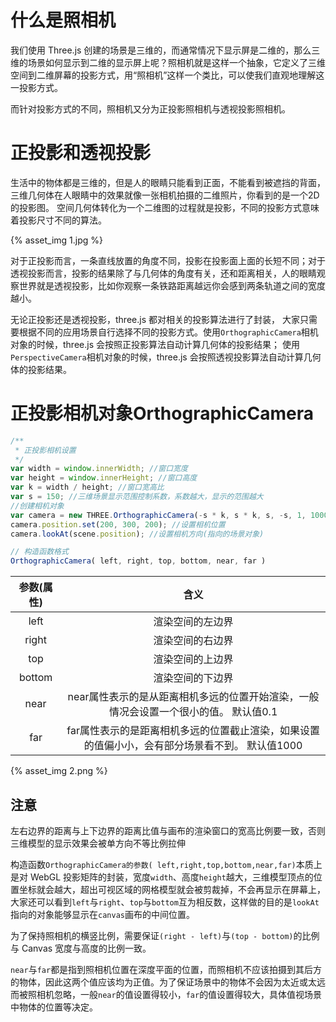 



# 什么是照相机
我们使用 Three.js 创建的场景是三维的，而通常情况下显示屏是二维的，那么三维的场景如何显示到二维的显示屏上呢？照相机就是这样一个抽象，它定义了三维空间到二维屏幕的投影方式，用“照相机”这样一个类比，可以使我们直观地理解这一投影方式。

而针对投影方式的不同，照相机又分为正投影照相机与透视投影照相机。
# 正投影和透视投影
生活中的物体都是三维的，但是人的眼睛只能看到正面，不能看到被遮挡的背面，三维几何体在人眼睛中的效果就像一张相机拍摄的二维照片，你看到的是一个2D的投影图。 空间几何体转化为一个二维图的过程就是投影，不同的投影方式意味着投影尺寸不同的算法。

{% asset_img 1.jpg %}

对于正投影而言，一条直线放置的角度不同，投影在投影面上面的长短不同；对于透视投影而言，投影的结果除了与几何体的角度有关，还和距离相关，人的眼睛观察世界就是透视投影，比如你观察一条铁路距离越远你会感到两条轨道之间的宽度越小。

无论正投影还是透视投影，three.js 都对相关的投影算法进行了封装， 大家只需要根据不同的应用场景自行选择不同的投影方式。使用`OrthographicCamera`相机对象的时候，three.js 会按照正投影算法自动计算几何体的投影结果； 使用`PerspectiveCamera`相机对象的时候，three.js 会按照透视投影算法自动计算几何体的投影结果。
# 正投影相机对象OrthographicCamera
```js
/**
 * 正投影相机设置
 */
var width = window.innerWidth; //窗口宽度
var height = window.innerHeight; //窗口高度
var k = width / height; //窗口宽高比
var s = 150; //三维场景显示范围控制系数，系数越大，显示的范围越大
//创建相机对象
var camera = new THREE.OrthographicCamera(-s * k, s * k, s, -s, 1, 1000);
camera.position.set(200, 300, 200); //设置相机位置
camera.lookAt(scene.position); //设置相机方向(指向的场景对象)
```
```js
// 构造函数格式
OrthographicCamera( left, right, top, bottom, near, far )
```

| 参数(属性) |  含义 |
| :--: | :--: |
| left       | 渲染空间的左边界 |
| right      | 渲染空间的右边界 |
| top        | 渲染空间的上边界 |
| bottom     | 渲染空间的下边界 |
| near       | near属性表示的是从距离相机多远的位置开始渲染，一般情况会设置一个很小的值。 默认值0.1 |
| far        | far属性表示的是距离相机多远的位置截止渲染，如果设置的值偏小小，会有部分场景看不到。 默认值1000 |

{% asset_img 2.png %}

## 注意
左右边界的距离与上下边界的距离比值与画布的渲染窗口的宽高比例要一致，否则三维模型的显示效果会被单方向不等比例拉伸

构造函数`OrthographicCamera的参数( left,right,top,bottom,near,far)`本质上是对 WebGL 投影矩阵的封装，宽度`width`、高度`height`越大，三维模型顶点的位置坐标就会越大，超出可视区域的网格模型就会被剪裁掉，不会再显示在屏幕上，大家还可以看到`left`与`right`、`top`与`bottom`互为相反数，这样做的目的是`lookAt`指向的对象能够显示在`canvas`画布的中间位置。

为了保持照相机的横竖比例，需要保证`(right - left)`与`(top - bottom)`的比例与 Canvas 宽度与高度的比例一致。

`near`与`far`都是指到照相机位置在深度平面的位置，而照相机不应该拍摄到其后方的物体，因此这两个值应该均为正值。为了保证场景中的物体不会因为太近或太远而被照相机忽略，一般`near`的值设置得较小，`far`的值设置得较大，具体值视场景中物体的位置等决定。


